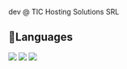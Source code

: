 dev @ TIC Hosting Solutions SRL
## 🍔Languages
![](https://img.shields.io/badge/Backend-PHP-informational?style=flat&logo=php&logoColor=white&color=fffff)
![](https://img.shields.io/badge/Frontend-Bootstrap-informational?style=flat&logo=bootstrap&logoColor=white&color=fffff)
![](https://img.shields.io/badge/Discord-JS-informational?style=flat&logo=javascript&logoColor=white&color=fffff)
